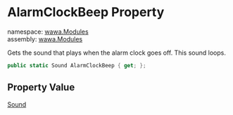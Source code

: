# AlarmClockBeep Property

namespace: [wawa\.Modules](../../wawa.Modules.md)<br />
assembly: [wawa\.Modules](../../../wawa.Modules.md)

Gets the sound that plays when the alarm clock goes off\. This sound loops\.

```csharp
public static Sound AlarmClockBeep { get; };
```

## Property Value

[Sound](../../../wawa.Modules/wawa.Modules/Sound.md)

